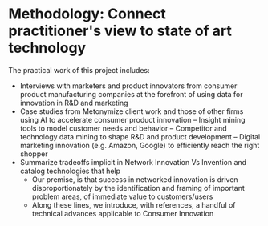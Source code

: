 # Methodology: Connect practitioner's view to state of art technology

The practical work of this project includes:

- Interviews with marketers and product innovators from consumer product manufacturing companies at the forefront of using data for innovation in R&D and marketing
- Case studies from Metonymize client work and those of other firms using AI to accelerate consumer product innovation
  – Insight mining tools to model customer needs and behavior
  – Competitor and technology data mining to shape R&D and product development
  – Digital marketing innovation (e.g. Amazon, Google) to efficiently reach the right shopper
- Summarize tradeoffs implicit in Network Innovation Vs Invention and catalog technologies that help
  - Our premise, is that success in networked innovation is driven disproportionately by the identification and framing of important problem areas, of immediate value to customers/users
  - Along these lines, we introduce, with references, a handful of technical advances applicable to Consumer Innovation

